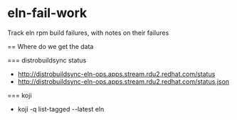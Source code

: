 # eln-fail-work
Track eln rpm build failures, with notes on their failures

== Where do we get the data

=== distrobuildsync status
* http://distrobuildsync-eln-ops.apps.stream.rdu2.redhat.com/status
* http://distrobuildsync-eln-ops.apps.stream.rdu2.redhat.com/status.json

=== koji
* koji -q list-tagged --latest eln

